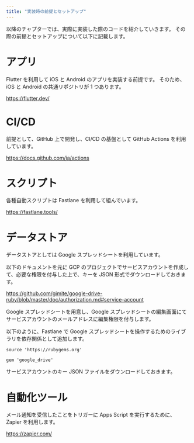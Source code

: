 ```yaml
---
title: "実装時の前提とセットアップ"
---
```


以降のチャプターでは、実際に実装した際のコードを紹介していきます。
その際の前提とセットアップについて以下に記載します。

# アプリ

Flutter を利用して iOS と Android のアプリを実装する前提です。
そのため、iOS と Android の共通リポジトリが 1 つあります。

https://flutter.dev/

# CI/CD

前提として、GitHub 上で開発し、CI/CD の基盤として GitHub Actions を利用しています。

https://docs.github.com/ja/actions

# スクリプト

各種自動スクリプトは Fastlane を利用して組んでいます。

https://fastlane.tools/

# データストア

データストアとしては Google スプレッドシートを利用しています。

以下のドキュメントを元に GCP のプロジェクトでサービスアカウントを作成して、必要な権限を付与した上で、キーを JSON 形式でダウンロードしておきます。

https://github.com/gimite/google-drive-ruby/blob/master/doc/authorization.md#service-account

Google スプレッドシートを用意し、Google スプレッドシートの編集画面にてサービスアカウントのメールアドレスに編集権限を付与します。

以下のように、Fastlane で Google スプレッドシートを操作するためのライブラリを依存関係として追加します。

```ruby:Gemfile
source 'https://rubygems.org'

gem 'google_drive'
```

サービスアカウントのキー JSON ファイルをダウンロードしておきます。

# 自動化ツール

メール通知を受信したことをトリガーに Apps Script を実行するために、Zapier を利用します。

https://zapier.com/
